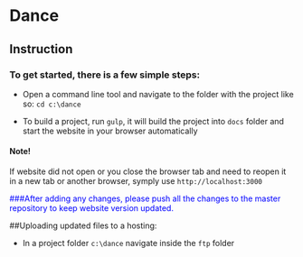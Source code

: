 # Dance

## Instruction

### To get started, there is a few simple steps:

- Open a command line tool and navigate to the folder with the project like so:
`cd c:\dance`

- To build a project, run `gulp`, it will build the project into `docs` folder and start the website in your browser automatically

#### Note!

If website did not open or you close the browser tab and need to reopen it in a new tab or another browser, symply use 
`http://localhost:3000`

<span style="color: blue;">
###After adding any changes, please push all the changes to the master repository to keep website version updated.
</span>

##Uploading updated files to a hosting:
- In a project folder `c:\dance` navigate inside the `ftp` folder